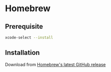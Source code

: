 # Homebrew

## Prerequisite
```sh
xcode-select --install
```

## Installation

Download from [Homebrew's latest GitHub release](https://github.com/Homebrew/brew/releases/latest)

